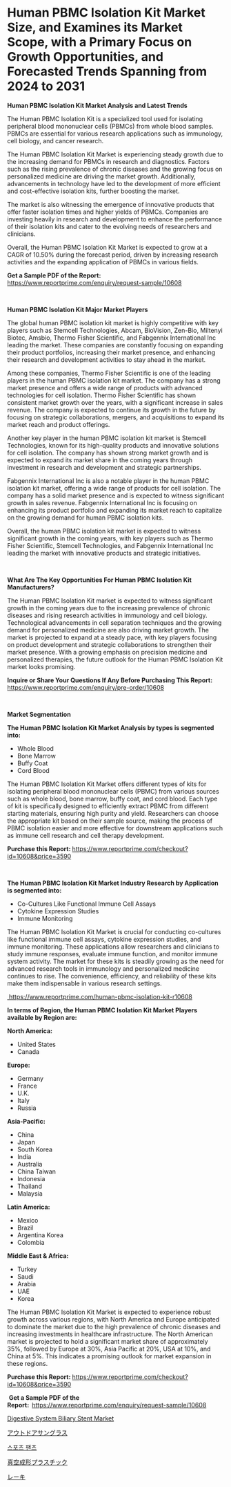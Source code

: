 <p><h1>Human PBMC Isolation Kit Market Size, and Examines its Market Scope, with a Primary Focus on Growth Opportunities, and Forecasted Trends Spanning from 2024 to 2031</h1></p><p><strong>Human PBMC Isolation Kit Market Analysis and Latest Trends</strong></p>
<p><p>The Human PBMC Isolation Kit is a specialized tool used for isolating peripheral blood mononuclear cells (PBMCs) from whole blood samples. PBMCs are essential for various research applications such as immunology, cell biology, and cancer research.</p><p>The Human PBMC Isolation Kit Market is experiencing steady growth due to the increasing demand for PBMCs in research and diagnostics. Factors such as the rising prevalence of chronic diseases and the growing focus on personalized medicine are driving the market growth. Additionally, advancements in technology have led to the development of more efficient and cost-effective isolation kits, further boosting the market.</p><p>The market is also witnessing the emergence of innovative products that offer faster isolation times and higher yields of PBMCs. Companies are investing heavily in research and development to enhance the performance of their isolation kits and cater to the evolving needs of researchers and clinicians.</p><p>Overall, the Human PBMC Isolation Kit Market is expected to grow at a CAGR of 10.50% during the forecast period, driven by increasing research activities and the expanding application of PBMCs in various fields.</p></p>
<p><strong>Get a Sample PDF of the Report:&nbsp;</strong> <a href="https://www.reportprime.com/enquiry/request-sample/10608">https://www.reportprime.com/enquiry/request-sample/10608</a></p>
<p>&nbsp;</p>
<p><strong>Human PBMC Isolation Kit Major Market Players</strong></p>
<p><p>The global human PBMC isolation kit market is highly competitive with key players such as Stemcell Technologies, Abcam, BioVision, Zen-Bio, Miltenyi Biotec, Amsbio, Thermo Fisher Scientific, and Fabgennix International Inc leading the market. These companies are constantly focusing on expanding their product portfolios, increasing their market presence, and enhancing their research and development activities to stay ahead in the market.</p><p>Among these companies, Thermo Fisher Scientific is one of the leading players in the human PBMC isolation kit market. The company has a strong market presence and offers a wide range of products with advanced technologies for cell isolation. Thermo Fisher Scientific has shown consistent market growth over the years, with a significant increase in sales revenue. The company is expected to continue its growth in the future by focusing on strategic collaborations, mergers, and acquisitions to expand its market reach and product offerings.</p><p>Another key player in the human PBMC isolation kit market is Stemcell Technologies, known for its high-quality products and innovative solutions for cell isolation. The company has shown strong market growth and is expected to expand its market share in the coming years through investment in research and development and strategic partnerships.</p><p>Fabgennix International Inc is also a notable player in the human PBMC isolation kit market, offering a wide range of products for cell isolation. The company has a solid market presence and is expected to witness significant growth in sales revenue. Fabgennix International Inc is focusing on enhancing its product portfolio and expanding its market reach to capitalize on the growing demand for human PBMC isolation kits.</p><p>Overall, the human PBMC isolation kit market is expected to witness significant growth in the coming years, with key players such as Thermo Fisher Scientific, Stemcell Technologies, and Fabgennix International Inc leading the market with innovative products and strategic initiatives.</p></p>
<p>&nbsp;</p>
<p><strong>What Are The Key Opportunities For Human PBMC Isolation Kit Manufacturers?</strong></p>
<p><p>The Human PBMC Isolation Kit market is expected to witness significant growth in the coming years due to the increasing prevalence of chronic diseases and rising research activities in immunology and cell biology. Technological advancements in cell separation techniques and the growing demand for personalized medicine are also driving market growth. The market is projected to expand at a steady pace, with key players focusing on product development and strategic collaborations to strengthen their market presence. With a growing emphasis on precision medicine and personalized therapies, the future outlook for the Human PBMC Isolation Kit market looks promising.</p></p>
<p><strong>Inquire or Share Your Questions If Any Before Purchasing This Report:</strong> <a href="https://www.reportprime.com/enquiry/pre-order/10608">https://www.reportprime.com/enquiry/pre-order/10608</a></p>
<p>&nbsp;</p>
<p><strong>Market Segmentation</strong></p>
<p><strong>The Human PBMC Isolation Kit Market Analysis by types is segmented into:</strong></p>
<p><ul><li>Whole Blood</li><li>Bone Marrow</li><li>Buffy Coat</li><li>Cord Blood</li></ul></p>
<p><p>The Human PBMC Isolation Kit Market offers different types of kits for isolating peripheral blood mononuclear cells (PBMC) from various sources such as whole blood, bone marrow, buffy coat, and cord blood. Each type of kit is specifically designed to efficiently extract PBMC from different starting materials, ensuring high purity and yield. Researchers can choose the appropriate kit based on their sample source, making the process of PBMC isolation easier and more effective for downstream applications such as immune cell research and cell therapy development.</p></p>
<p><strong>Purchase this Report:&nbsp;</strong><a href="https://www.reportprime.com/checkout?id=10608&price=3590">https://www.reportprime.com/checkout?id=10608&price=3590</a></p>
<p>&nbsp;</p>
<p><strong>The Human PBMC Isolation Kit Market Industry Research by Application is segmented into:</strong></p>
<p><ul><li>Co-Cultures Like Functional Immune Cell Assays</li><li>Cytokine Expression Studies</li><li>Immune Monitoring</li></ul></p>
<p><p>The Human PBMC Isolation Kit Market is crucial for conducting co-cultures like functional immune cell assays, cytokine expression studies, and immune monitoring. These applications allow researchers and clinicians to study immune responses, evaluate immune function, and monitor immune system activity. The market for these kits is steadily growing as the need for advanced research tools in immunology and personalized medicine continues to rise. The convenience, efficiency, and reliability of these kits make them indispensable in various research settings.</p></p>
<p><a href="https://www.reportprime.com/human-pbmc-isolation-kit-r10608">&nbsp;https://www.reportprime.com/human-pbmc-isolation-kit-r10608</a></p>
<p><strong>In terms of Region, the Human PBMC Isolation Kit Market Players available by Region are:</strong></p>
<p>
    <p> <strong> North America: </strong>
        <ul>
            <li>United States</li>
            <li>Canada</li>
        </ul>
        </p> 
    <p> <strong> Europe: </strong>
        <ul>
            <li>Germany</li>
            <li>France</li>
            <li>U.K.</li>
            <li>Italy</li>
            <li>Russia</li>
        </ul>
        </p> 
    <p> <strong> Asia-Pacific: </strong>
        <ul>
            <li>China</li>
            <li>Japan</li>
            <li>South Korea</li>
            <li>India</li>
            <li>Australia</li>
            <li>China Taiwan</li>
            <li>Indonesia</li>
            <li>Thailand</li>
            <li>Malaysia</li>
        </ul>
        </p> 
    <p> <strong> Latin America: </strong>
        <ul>
            <li>Mexico</li>
            <li>Brazil</li>
            <li>Argentina Korea</li>
            <li>Colombia</li>
        </ul>
        </p> 
    <p> <strong> Middle East & Africa: </strong>
        <ul>
            <li>Turkey</li>
            <li>Saudi</li>
            <li>Arabia</li>
            <li>UAE</li>
            <li>Korea</li>
        </ul>
    </p>
    </p>
<p><p>The Human PBMC Isolation Kit Market is expected to experience robust growth across various regions, with North America and Europe anticipated to dominate the market due to the high prevalence of chronic diseases and increasing investments in healthcare infrastructure. The North American market is projected to hold a significant market share of approximately 35%, followed by Europe at 30%, Asia Pacific at 20%, USA at 10%, and China at 5%. This indicates a promising outlook for market expansion in these regions.</p></p>
<p><strong>Purchase this Report: </strong><a href="https://www.reportprime.com/checkout?id=10608&price=3590">https://www.reportprime.com/checkout?id=10608&price=3590</a></p>
<p>&nbsp;<strong>Get a Sample PDF of the Report:&nbsp;&nbsp;</strong><a href="https://www.reportprime.com/enquiry/request-sample/10608">https://www.reportprime.com/enquiry/request-sample/10608</a></p>
<p><strong></strong></p>
<p><p><a href="https://github.com/RickHolmes3/Market-Research-Report-List-4/blob/main/digestive-system-biliary-stent-market.md">Digestive System Biliary Stent Market</a></p><p><a href="https://medium.com/@nayelibosco2023/%E5%B1%8B%E5%A4%96%E3%82%B5%E3%83%B3%E3%82%B0%E3%83%A9%E3%82%B9%E5%B8%82%E5%A0%B4%E3%81%AE%E5%88%86%E6%9E%90-%E3%82%B0%E3%83%AD%E3%83%BC%E3%83%90%E3%83%AB%E7%94%A3%E6%A5%AD%E3%81%AE%E8%A6%8B%E9%80%9A%E3%81%97%E3%81%A8%E4%BA%88%E6%B8%AC-2024%E5%B9%B4%E3%81%8B%E3%82%892031%E5%B9%B4-fd85bda2e276">アウトドアサングラス</a></p><p><a href="https://medium.com/@midge5687567/%EC%8A%A4%ED%8F%AC%EC%B8%A0-%EB%B0%94%EC%A7%80-%EC%8B%9C%EC%9E%A5%EC%9D%80-%EC%8B%9C%EC%9E%A5-%EC%A0%90%EC%9C%A0%EC%9C%A8-%EC%8B%9C%EC%9E%A5-%EB%8F%99%ED%96%A5-%EB%B0%8F-%EC%8B%9C%EC%9E%A5-%EC%84%B1%EC%9E%A5%EC%97%90-%EB%8C%80%ED%95%9C-%EC%A0%95%EB%B3%B4%EB%A5%BC-%EC%A0%9C%EA%B3%B5%ED%95%A9%EB%8B%88%EB%8B%A4-bb95336f1ff7">스포츠 팬츠</a></p><p><a href="https://medium.com/@jordymiller39/%E7%9C%9F%E7%A9%BA%E6%88%90%E5%BD%A2%E3%83%97%E3%83%A9%E3%82%B9%E3%83%81%E3%83%83%E3%82%AF%E5%B8%82%E5%A0%B4-2031%E5%B9%B4%E3%81%BE%E3%81%A7%E3%81%AE%E6%88%90%E5%8A%9F%E3%81%99%E3%82%8B%E3%83%93%E3%82%B8%E3%83%8D%E3%82%B9%E6%88%A6%E7%95%A5%E3%81%AE%E9%8D%B5-83b405887c56">真空成形プラスチック</a></p><p><a href="https://github.com/zekaoe592392/Market-Research-Report-List-1/blob/main/785204724101.md">レーキ</a></p></p>